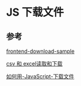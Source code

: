 # JS 下载文件

## 参考 

[frontend-download-sample](https://github.com/luffyZh/frontend-download-sample)

[csv 和 excel读取和下载](https://juejin.im/post/5b1fdbcc5188257d571f2c62)

[如何用-JavaScript-下载文件](https://luckymrwang.github.io/2017/07/24/%E5%A6%82%E4%BD%95%E7%94%A8-JavaScript-%E4%B8%8B%E8%BD%BD%E6%96%87%E4%BB%B6/)
